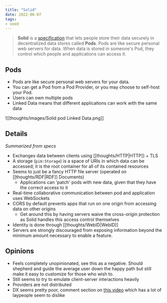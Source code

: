 ```yaml
---
title: "Solid"
date: 2022-06-07
tags:
- seed
---
```


> **Solid** is a [specification](https://solidproject.org/TR/protocol) that lets people store their data securely in decentralized data stores called **Pods**. Pods are like secure personal web servers for data. When data is stored in someone's Pod, they control which people and applications can access it.

## Pods
- Pods are like secure personal web servers for your data.
- You can get a Pod from a Pod Provider, or you may choose to self-host your Pod.
- Users can own multiple pods
- Linked Data means that different applications can work with the same data

![[thoughts/images/Solid pod Linked Data.png]]
## Details
*Summarized from specs*

- Exchanges data between clients using [[thoughts/HTTP|HTTP]] + TLS
- A storage (`pim:Storage`) is a space of URIs in which data can be accessed; it is the root container for all of its contained resources
- Seems to just be a fancy HTTP file server (operated on [[thoughts/RDF|RDF]] Documents)
	- Applications can 'patch' pods with new data, given that they have the correct access to it
- Real-time collaborative communication between pod and application uses WebSockets
- CORS by default prevents apps that run on one origin from accessing data on other origins
	- Get around this by having servers waive the cross-origin protection as Solid handles this access control themselves
- Identity is done through [[thoughts/WebID|WebID]]
- Servers are strongly discouraged from exposing information beyond the minimum amount necessary to enable a feature.

## Opinions
- Feels completely unopinionated, see this as a negative. Should shepherd and guide the average user down the happy path but still make it easy to customize for those who wish to.
- Still seems to try to emulate client-server interactions heavily
- Providers are not distributed
- DX seems pretty poor, comment section on [this video](https://www.youtube.com/watch?v=-C-hSqcU4k8) which has a lot of laypeople seem to dislike